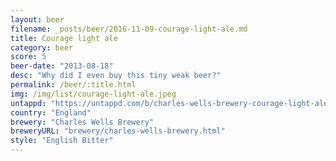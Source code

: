 ```yaml
---
layout: beer
filename: _posts/beer/2016-11-09-courage-light-ale.md
title: Courage light ale
category: beer
score: 5
beer-date: "2013-08-18"
desc: "Why did I even buy this tiny weak beer?"
permalink: /beer/:title.html
img: /img/list/courage-light-ale.jpeg
untappd: "https://untappd.com/b/charles-wells-brewery-courage-light-ale/113545"
country: "England"
brewery: "Charles Wells Brewery"
breweryURL: "brewery/charles-wells-brewery.html"
style: "English Bitter"
---
```

